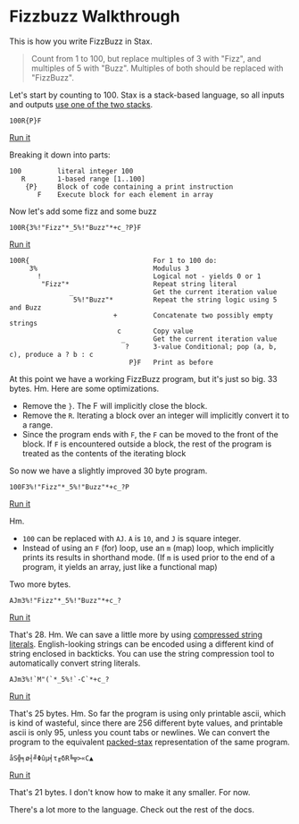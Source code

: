 # Fizzbuzz Walkthrough
This is how you write FizzBuzz in Stax.  

> Count from 1 to 100, but replace multiples of 3 with "Fizz", and multiples of 5 with "Buzz".  Multiples of both should be replaced with "FizzBuzz".

Let's start by counting to 100.  Stax is a stack-based language, so all inputs and outputs [use one of the two stacks](https://github.com/tomtheisen/stax/blob/master/docs/stacks.md#stacks).

	100R{P}F

[Run it](http://stax.tomtheisen.com/#c=100R%7BP%7DF&i=&a=1)

Breaking it down into parts:

	100     	literal integer 100
	   R    	1-based range [1..100]
	    {P} 	Block of code containing a print instruction
	       F	Execute block for each element in array

Now let's add some fizz and some buzz

	100R{3%!"Fizz"*_5%!"Buzz"*+c_?P}F

[Run it](http://stax.tomtheisen.com/#c=100R%7B3%25%21%22Fizz%22*_5%25%21%22Buzz%22*%2Bc_%3FP%7DF&i=&a=1)

	100R{                            	For 1 to 100 do:
	     3%                          	Modulus 3
	       !                         	Logical not - yields 0 or 1
	        "Fizz"*                  	Repeat string literal 
	               _                 	Get the current iteration value
	                5%!"Buzz"*       	Repeat the string logic using 5 and Buzz
	                          +      	Concatenate two possibly empty strings
	                           c     	Copy value
	                            _    	Get the current iteration value
	                             ?   	3-value Conditional; pop (a, b, c), produce a ? b : c 
	                              P}F	Print as before

At this point we have a working FizzBuzz program, but it's just so big. 33 bytes. Hm. Here are some optimizations.

 * Remove the `}`.  The F will implicitly close the block.
 * Remove the `R`.  Iterating a block over an integer will implicitly convert it to a range.
 * Since the program ends with `F`, the `F` can be moved to the front of the block.  If `F` is encountered outside a block, the rest of the program is treated as the contents of the iterating block

 So now we have a slightly improved 30 byte program.

	100F3%!"Fizz"*_5%!"Buzz"*+c_?P

[Run it](http://stax.tomtheisen.com/#c=100F3%25%21%22Fizz%22*_5%25%21%22Buzz%22*%2Bc_%3FP&i=&a=1)

Hm.

 * `100` can be replaced with `AJ`.  `A` is `10`, and `J` is square integer.
 * Instead of using an `F` (for) loop, use an `m` (map) loop, which implicitly prints its results in shorthand mode.  (If `m` is used prior to the end of a program, it yields an array, just like a functional map)

Two more bytes.

	AJm3%!"Fizz"*_5%!"Buzz"*+c_?

[Run it](http://stax.tomtheisen.com/#c=AJm3%25%21%22Fizz%22*_5%25%21%22Buzz%22*%2Bc_%3F&i=&a=1)

That's 28. Hm. We can save a little more by using [compressed string literals](https://github.com/tomtheisen/stax/blob/master/docs/compressed.md#compressed-strings).  English-looking strings can be encoded using a different kind of string enclosed in backticks.  You can use the string compression tool to automatically convert string literals.

	AJm3%!`M"(`*_5%!`-C`*+c_?

[Run it](http://stax.tomtheisen.com/#c=AJm3%25%21%60M%22%28%60*_5%25%21%60-C%60*%2Bc_%3F&i=&a=1)

That's 25 bytes. Hm. So far the program is using only printable ascii, which is kind of wasteful, since there are 256 different byte values, and printable ascii is only 95, unless you count tabs or newlines.  We can convert the program to the equivalent [packed-stax](https://github.com/tomtheisen/stax/blob/master/docs/packed.md#packed-stax) representation of the same program.

	åS╬╕ø┤╝Φûµ╡τ╓δR╚╦>«C▲

[Run it](http://stax.tomtheisen.com/#c=%C3%A5S%E2%95%AC%E2%95%95%C3%B8%E2%94%A4%E2%95%9D%CE%A6%C3%BB%C2%B5%E2%95%A1%CF%84%E2%95%93%CE%B4R%E2%95%9A%E2%95%A6%3E%C2%ABC%E2%96%B2&i=&a=1)

That's 21 bytes. I don't know how to make it any smaller. For now.

There's a lot more to the language.  Check out the rest of the docs.
